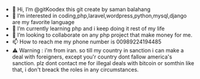 - 👋 Hi, I’m @gitKoodex this git create by saman balahang
- 👀 I’m interested in coding,php,laravel,wordpress,python,mysql,django are my favorite language
- 🌱 I’m currently learning php and i keep doing it rest of my life
- 💞️ I’m looking to collaborate on any php project that make money for me.
- 📫 How to reach me my phone number is 00989224194485
- ⚠️ Warning : i'm from iran. so till my country in sanction i can make a deal with foreigners, except you'r country dont fallow america's sanction.
plz dont contact me for illegal deals with bitcoin or somthin like that, i don't breack the roles in any circumstances.

<!---
gitKoodex/gitKoodex is a ✨ special ✨ repository because its `README.md` (this file) appears on your GitHub profile.
You can click the Preview link to take a look at your changes.
--->
